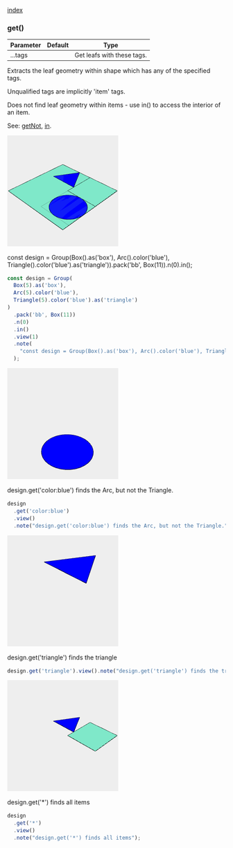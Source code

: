 [index](../../nb/api/index.md)
### get()
Parameter|Default|Type
---|---|---
|...tags||Get leafs with these tags.

Extracts the leaf geometry within shape which has any of the specified tags.

Unqualified tags are implicitly 'item' tags.

Does not find leaf geometry within items - use in() to access the interior of an item.

See: [getNot](https://raw.githubusercontent.com/jsxcad/JSxCAD/master/nb/api/getNot.nb), [in](https://raw.githubusercontent.com/jsxcad/JSxCAD/master/nb/api/in.nb).

![Image](get.md.design_1.png)

const design = Group(Box().as('box'), Arc().color('blue'), Triangle().color('blue').as('triangle')).pack('bb', Box(11)).n(0).in();

```JavaScript
const design = Group(
  Box(5).as('box'),
  Arc(5).color('blue'),
  Triangle(5).color('blue').as('triangle')
)
  .pack('bb', Box(11))
  .n(0)
  .in()
  .view(1)
  .note(
    "const design = Group(Box().as('box'), Arc().color('blue'), Triangle().color('blue').as('triangle')).pack('bb', Box(11)).n(0).in();"
  );
```

![Image](get.md.$2.png)

design.get('color:blue') finds the Arc, but not the Triangle.

```JavaScript
design
  .get('color:blue')
  .view()
  .note("design.get('color:blue') finds the Arc, but not the Triangle.");
```

![Image](get.md.$3.png)

design.get('triangle') finds the triangle

```JavaScript
design.get('triangle').view().note("design.get('triangle') finds the triangle");
```

![Image](get.md.$4.png)

design.get('*') finds all items

```JavaScript
design
  .get('*')
  .view()
  .note("design.get('*') finds all items");
```
